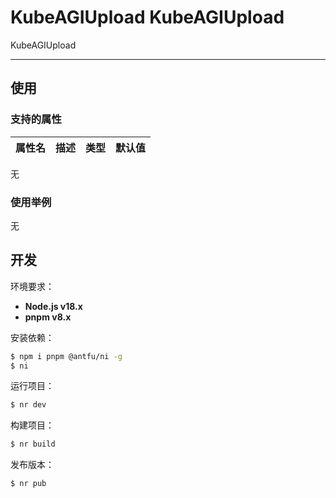 # KubeAGIUpload KubeAGIUpload
KubeAGIUpload

---

## 使用

### 支持的属性

| 属性名    | 描述                | 类型 | 默认值 |
| ----------| ------------------ | ------ | ------ |
无

### 使用举例
无

## 开发

环境要求：

- **Node.js v18.x**
- **pnpm v8.x**

安装依赖：

```bash
$ npm i pnpm @antfu/ni -g
$ ni
```

运行项目：

```bash
$ nr dev
```

构建项目：

```bash
$ nr build
```

发布版本：

```bash
$ nr pub
```


